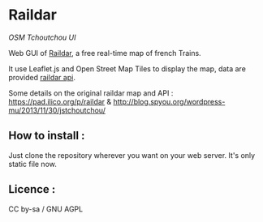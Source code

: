 Raildar
==============
*OSM Tchoutchou UI*

Web GUI of [Raildar](http://raildar.fr), a free real-time map of french Trains.

It use Leaflet.js and Open Street Map Tiles to display the map, data are provided [raildar api](http://wiki.raildar.fr/index.php/API).

Some details on the original raildar map and API : https://pad.ilico.org/p/raildar  & http://blog.spyou.org/wordpress-mu/2013/11/30/jstchoutchou/


How to install :
----------------
Just clone the repository wherever you want on your web server. It's only static file now.


Licence :
---------
CC by-sa / GNU AGPL
